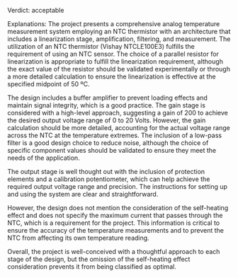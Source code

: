 Verdict: acceptable

Explanations: 
The project presents a comprehensive analog temperature measurement system employing an NTC thermistor with an architecture that includes a linearization stage, amplification, filtering, and measurement. The utilization of an NTC thermistor (Vishay NTCLE100E3) fulfills the requirement of using an NTC sensor. The choice of a parallel resistor for linearization is appropriate to fulfill the linearization requirement, although the exact value of the resistor should be validated experimentally or through a more detailed calculation to ensure the linearization is effective at the specified midpoint of 50 ºC.

The design includes a buffer amplifier to prevent loading effects and maintain signal integrity, which is a good practice. The gain stage is considered with a high-level approach, suggesting a gain of 200 to achieve the desired output voltage range of 0 to 20 Volts. However, the gain calculation should be more detailed, accounting for the actual voltage range across the NTC at the temperature extremes. The inclusion of a low-pass filter is a good design choice to reduce noise, although the choice of specific component values should be validated to ensure they meet the needs of the application.

The output stage is well thought out with the inclusion of protection elements and a calibration potentiometer, which can help achieve the required output voltage range and precision. The instructions for setting up and using the system are clear and straightforward.

However, the design does not mention the consideration of the self-heating effect and does not specify the maximum current that passes through the NTC, which is a requirement for the project. This information is critical to ensure the accuracy of the temperature measurements and to prevent the NTC from affecting its own temperature reading.

Overall, the project is well-conceived with a thoughtful approach to each stage of the design, but the omission of the self-heating effect consideration prevents it from being classified as optimal.